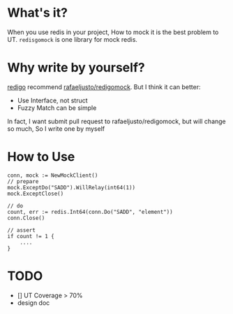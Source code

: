 # What's it?
When you use redis in your project, How to mock it is the best problem to UT. `redisgomock` is one library for mock redis.

# Why write by yourself?
[redigo](https://github.com/gomodule/redigo) recommend [rafaeljusto/redigomock](https://github.com/rafaeljusto/redigomock). But I think it can better:
- Use Interface, not struct
- Fuzzy Match can be simple
  
In fact, I want submit pull request to rafaeljusto/redigomock, but will change so much, So I write one by myself

# How to Use
```
conn, mock := NewMockClient()
// prepare 
mock.ExceptDo("SADD").WillRelay(int64(1))
mock.ExceptClose()

// do
count, err := redis.Int64(conn.Do("SADD", "element"))
conn.Close()

// assert
if count != 1 {
    ....
}
```

# TODO
- [] UT Coverage > 70%
- design doc